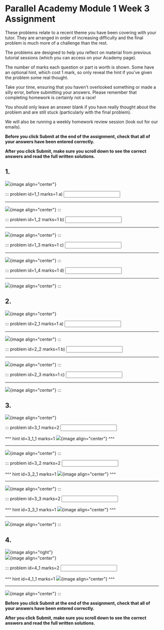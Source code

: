 # Parallel Academy Module 1 Week 3 Assignment

These problems relate to a recent theme you have been covering with your tutor. They are arranged in order of increasing difficulty and the final problem is much more of a challenge than the rest.  

The problems are designed to help you reflect on material from previous tutorial sessions (which you can access on your Academy page).  

The number of marks each question or part is worth is shown. Some have an optional hint, which cost 1 mark, so only reveal the hint if you’ve given the problem some real thought.   

Take your time, ensuring that you haven't overlooked something or made a silly error, before submitting your answers. Please remember that completing homework is certainly not a race!  

You should only leave an answer blank if you have really thought about the problem and are still stuck (particularly with the final problem).  

We will also be running a weekly homework review session (look out for our emails).  

**Before you click Submit at the end of the assignment, check that all of your answers have been entered correctly.** 
  
**After you click Submit, make sure you scroll down to see the correct answers and read the full written solutions.**  

## 1.	
![](/resources/academy-1-week-4/q1.png){image align="center"}  

::: problem id=1_1 marks=1
a) <input type="number" solution="12"/>  

---

![](/resources/academy-1-week-4/s1a.png){image align="center"}
:::  

::: problem id=1_2 marks=1
b) <input type="number" solution="11"/>  

---

![](/resources/academy-1-week-4/s1b.png){image align="center"}
:::  

::: problem id=1_3 marks=1
c) <input type="number" solution="10"/>  

---

![](/resources/academy-1-week-4/s1c.png){image align="center"}
:::  

::: problem id=1_4 marks=1
d) <input type="number" solution="5"/>  

---

![](/resources/academy-1-week-4/s1d.png){image align="center"}
:::


## 2.
![](/resources/academy-1-week-4/q2.png){image align="center"}  

::: problem id=2_1 marks=1
a) <input type="number" solution="8"/>  

---

![](/resources/academy-1-week-4/s2a.png){image align="center"}
:::  

::: problem id=2_2 marks=1
b) <input type="number" solution="25"/>  

---

![](/resources/academy-1-week-4/s2b.png){image align="center"}
:::  

::: problem id=2_3 marks=1
c) <input type="number" solution="15"/>  

---

![](/resources/academy-1-week-4/s2c.png){image align="center"}
::: 


## 3.
![](/resources/academy-1-week-4/q3.png){image align="center"}   

::: problem id=3_1 marks=2
<input type="number" solution="16"/>  

^^^ hint id=3_1_1 marks=1
![](/resources/academy-1-week-4/h3a.png){image align="center"} 
^^^  

---

![](/resources/academy-1-week-4/s3a.png){image align="center"}
:::  

::: problem id=3_2 marks=2
<input type="number" solution="6"/>  

^^^ hint id=3_2_1 marks=1
![](/resources/academy-1-week-4/h3b.png){image align="center"} 
^^^  

---

![](/resources/academy-1-week-4/s3b.png){image align="center"}
::: 

::: problem id=3_3 marks=2
<input type="number" solution="8"/>  

^^^ hint id=3_3_1 marks=1
![](/resources/academy-1-week-4/h3c.png){image align="center"} 
^^^  

---

![](/resources/academy-1-week-4/s3c.png){image align="center"}
:::  


## 4.
![](/resources/academy-4-week-2/4-skull.png){image align="right"}  
![](/resources/academy-1-week-4/q4.png){image align="center"}  
 
::: problem id=4_1 marks=2
<input type="number" solution="15"/>  

^^^ hint id=4_1_1 marks=1
![](/resources/academy-1-week-4/h4.png){image align="center"} 
^^^  

---

![](/resources/academy-1-week-4/s4.png){image align="center"}
:::  

**Before you click Submit at the end of the assignment, check that all of your answers have been entered correctly.** 
  
**After you click Submit, make sure you scroll down to see the correct answers and read the full written solutions.**  